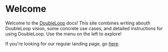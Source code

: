 # Welcome

Welcome to the [DoubleLoop](https://www.doubleloop.app/) docs! This site combines writing abouth DoubleLoop vision, some concrete use cases, and detailed instructions for using DoubleLoop. Use the menu on the left to explore!

If you're looking for our regular landing page, go [here](https://www.doubleloop.app/).

